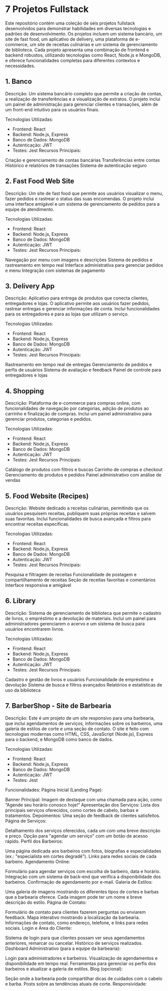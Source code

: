 # 7 Projetos Fullstack 


Este repositório contém uma coleção de seis projetos fullstack desenvolvidos para demonstrar habilidades em diversas tecnologias e padrões de desenvolvimento. Os projetos incluem um sistema bancário, um site de fast food, um aplicativo de delivery, uma plataforma de e-commerce, um site de receitas culinárias e um sistema de gerenciamento de biblioteca. Cada projeto apresenta uma combinação de frontend e backend robustos, utilizando tecnologias como React, Node.js e MongoDB, e oferece funcionalidades completas para diferentes contextos e necessidades.

## 1. Banco

Descrição: Um sistema bancário completo que permite a criação de contas, a realização de transferências e a visualização de extratos. O projeto inclui um painel de administração para gerenciar clientes e transações, além de um front-end intuitivo para os usuários finais.

Tecnologias Utilizadas:

 - Frontend: React
 - Backend: Node.js, Express
 - Banco de Dados: MongoDB
 - Autenticação: JWT
 - Testes: Jest
Recursos Principais:

Criação e gerenciamento de contas bancárias
Transferências entre contas
Histórico e relatórios de transações
Sistema de autenticação seguro

## 2. Fast Food Web Site

Descrição: Um site de fast food que permite aos usuários visualizar o menu, fazer pedidos e rastrear o status das suas encomendas. O projeto inclui uma interface amigável e um sistema de gerenciamento de pedidos para a equipe de atendimento.

Tecnologias Utilizadas:

 - Frontend: React
 - Backend: Node.js, Express
 - Banco de Dados: MongoDB
 - Autenticação: JWT
 - Testes: Jest
Recursos Principais:

Navegação por menu com imagens e descrições
Sistema de pedidos e rastreamento em tempo real
Interface administrativa para gerenciar pedidos e menu
Integração com sistemas de pagamento

## 3. Delivery App
   
Descrição: Aplicativo para entrega de produtos que conecta clientes, entregadores e lojas. O aplicativo permite aos usuários fazer pedidos, rastrear entregas e gerenciar informações de conta. Inclui funcionalidades para os entregadores e para as lojas que utilizam o serviço.

Tecnologias Utilizadas:

 - Frontend: React
 - Backend: Node.js, Express
 - Banco de Dados: MongoDB
 - Autenticação: JWT
 - Testes: Jest
Recursos Principais:

Rastreamento em tempo real de entregas
Gerenciamento de pedidos e perfis de usuários
Sistema de avaliação e feedback
Painel de controle para entregadores e lojas

## 4. Shopping
   
Descrição: Plataforma de e-commerce para compras online, com funcionalidades de navegação por categorias, adição de produtos ao carrinho e finalização de compras. Inclui um painel administrativo para gerenciar produtos, categorias e pedidos.

Tecnologias Utilizadas:

 - Frontend: React
 - Backend: Node.js, Express
 - Banco de Dados: MongoDB
 - Autenticação: JWT
 - Testes: Jest
Recursos Principais:

Catálogo de produtos com filtros e buscas
Carrinho de compras e checkout
Gerenciamento de produtos e pedidos
Painel administrativo com análise de vendas

## 5. Food Website (Recipes)
   
Descrição: Website dedicado a receitas culinárias, permitindo que os usuários pesquisem receitas, publiquem suas próprias receitas e salvem suas favoritas. Inclui funcionalidades de busca avançada e filtros para encontrar receitas específicas.

Tecnologias Utilizadas:

 - Frontend: React
 - Backend: Node.js, Express
 - Banco de Dados: MongoDB
 - Autenticação: JWT
 - Testes: Jest
Recursos Principais:

Pesquisa e filtragem de receitas
Funcionalidade de postagem e compartilhamento de receitas
Seção de receitas favoritas e comentários
Interface responsiva e amigável

## 6. Library
   
Descrição: Sistema de gerenciamento de biblioteca que permite o cadastro de livros, o empréstimo e a devolução de materiais. Inclui um painel para administradores gerenciarem o acervo e um sistema de busca para usuários encontrarem livros.

Tecnologias Utilizadas:

 - Frontend: React
 - Backend: Node.js, Express
 - Banco de Dados: MongoDB
 - Autenticação: JWT
 - Testes: Jest
Recursos Principais:

Cadastro e gestão de livros e usuários
Funcionalidade de empréstimo e devolução
Sistema de busca e filtros avançados
Relatórios e estatísticas de uso da biblioteca

## 7.  BarberShop - Site de Barbearia

Descrição: Este é um projeto de um site responsivo para uma barbearia, que inclui agendamentos de serviços, informações sobre os barbeiros, uma galeria de estilos de corte e uma seção de contato. O site é feito com tecnologias modernas como HTML, CSS, JavaScript (Node.js), Express para o backend, e MongoDB como banco de dados.

Tecnologias Utilizadas:

 - Frontend: React
 - Backend: Node.js, Express
 - Banco de Dados: MongoDB
 - Autenticação: JWT
 - Testes: Jest


Funcionalidades:
Página Inicial (Landing Page):

Banner Principal: Imagem de destaque com uma chamada para ação, como “Agende seu horário conosco hoje!”
Apresentação dos Serviços: Lista dos principais serviços oferecidos, como cortes de cabelo, barbas e tratamentos.
Depoimentos: Uma seção de feedback de clientes satisfeitos.
Página de Serviços:

Detalhamento dos serviços oferecidos, cada um com uma breve descrição e preço.
Opção para "agendar um serviço" com um botão de acesso rápido.
Perfil dos Barbeiros:

Uma página dedicada aos barbeiros com fotos, biografias e especialidades (ex.: "especialista em cortes degradê").
Links para redes sociais de cada barbeiro.
Agendamento Online:

Formulário para agendar serviços com escolha de barbeiro, data e horário.
Integração com um sistema de back-end que verifica a disponibilidade dos barbeiros.
Confirmação de agendamento por e-mail.
Galeria de Estilos:

Uma galeria de imagens mostrando os diferentes tipos de cortes e barbas que a barbearia oferece.
Cada imagem pode ter um nome e breve descrição do estilo.
Página de Contato:

Formulário de contato para clientes fazerem perguntas ou enviarem feedback.
Mapa interativo mostrando a localização da barbearia.
Informações de contato, como endereço, telefone, e links para redes sociais.
Login e Área do Cliente:

Sistema de login para que clientes possam ver seus agendamentos anteriores, remarcar ou cancelar.
Histórico de serviços realizados.
Dashboard Administrativo (para a equipe da barbearia):

Login para administradores e barbeiros.
Visualização de agendamentos e disponibilidade em tempo real.
Ferramentas para gerenciar os perfis dos barbeiros e atualizar a galeria de estilos.
Blog (opcional):

Seção onde a barbearia pode compartilhar dicas de cuidados com o cabelo e barba.
Posts sobre as tendências atuais de corte.
Responsividade:
